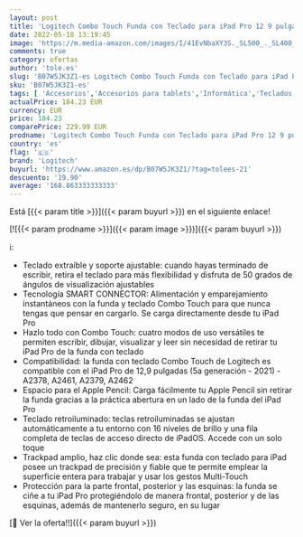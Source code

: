 ```yaml
---
layout: post
title: 'Logitech Combo Touch Funda con Teclado para iPad Pro 12 9 pulgadas  5a gen. - 2021   Teclado Retroiluminado Extraíble con Soporte  Trackpad  Smart Connector  Disposición QWERTY Español - Gris'
date: 2022-05-18 13:19:45
image: 'https://m.media-amazon.com/images/I/41EvNbaXY3S._SL500_._SL400_.jpg'
comments: true
category: ofertas
author: 'tole.es'
slug: 'B07W5JK3Z1-es Logitech Combo Touch Funda con Teclado para iPad Pro 12 9...'
sku: 'B07W5JK3Z1-es'
tags: [ 'Accesorios','Accesorios para tablets','Informática','Teclados para tablets','ipad','logitech','🇪🇸', ]
actualPrice: 184.23 EUR
currency: EUR
price: 184.23
comparePrice: 229.99 EUR
prodname: 'Logitech Combo Touch Funda con Teclado para iPad Pro 12 9 pulgadas  5a gen. - 2021   Teclado Retroiluminado Extraíble con Soporte  Trackpad  Smart Connector  Disposición QWERTY Español - Gris'
country: 'es'
flag: '🇪🇸'
brand: 'Logitech'
buyurl: 'https://www.amazon.es/dp/B07W5JK3Z1/?tag=tolees-21'
descuento: '19.90'
average: '168.863333333333'
---
```


Está [{{< param title >}}]({{< param buyurl >}}) en el siguiente enlace!

[![{{< param prodname >}}]({{< param image >}})]({{< param buyurl >}})

ℹ️:

- Teclado extraíble y soporte ajustable: cuando hayas terminado de escribir, retira el teclado para más flexibilidad y disfruta de 50 grados de ángulos de visualización ajustables
- Tecnología SMART CONNECTOR: Alimentación y emparejamiento instantáneos con la funda y teclado Combo Touch para que nunca tengas que pensar en cargarlo. Se carga directamente desde tu iPad Pro
- Hazlo todo con Combo Touch: cuatro modos de uso versátiles te permiten escribir, dibujar, visualizar y leer sin necesidad de retirar tu iPad Pro de la funda con teclado
- Compatibilidad: la funda con teclado Combo Touch de Logitech es compatible con el iPad Pro de 12,9 pulgadas (5a generación - 2021) - A2378, A2461, A2379, A2462­
- Espacio para el Apple Pencil: Carga fácilmente tu Apple Pencil sin retirar la funda gracias a la práctica abertura en un lado de la funda del iPad Pro
- Teclado retroiluminado: teclas retroiluminadas se ajustan automáticamente a tu entorno con 16 niveles de brillo y una fila completa de teclas de acceso directo de iPadOS. Accede con un solo toque
- Trackpad amplio, haz clic donde sea: esta funda con teclado para iPad posee un trackpad de precisión y fiable que te permite emplear la superficie entera para trabajar y usar los gestos Multi-Touch
- Protección para la parte frontal, posterior y las esquinas: la funda se ciñe a tu iPad Pro protegiéndolo de manera frontal, posterior y de las esquinas, además de mantenerlo seguro, en su lugar

[🛒 Ver la oferta!!]({{< param buyurl >}})
